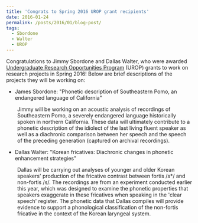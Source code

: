 ```yaml
---
title: 'Congrats to Spring 2016 UROP grant recipients'
date: 2016-01-24
permalink: /posts/2016/01/blog-post/
tags:
  - Sbordone
  - Walter
  - UROP
---
```


Congratulations to Jimmy Sbordone and Dallas Walter, who were awarded <a href="http://www.bu.edu/urop/" target="_blank">Undergraduate Research Opportunities Program</a> (UROP) grants to work on research projects in Spring 2016! Below are brief descriptions of the projects they will be working on:
<ul>
	<li>James Sbordone: "Phonetic description of Southeastern Pomo, an endangered language of California"</li>
</ul>
<p style="padding-left: 30px;">Jimmy will be working on an acoustic analysis of recordings of Southeastern Pomo, a severely endangered language historically spoken in northern California. These data will ultimately contribute to a phonetic description of the idiolect of the last living fluent speaker as well as a diachronic comparison between her speech and the speech of the preceding generation (captured on archival recordings).</p>

<ul>
	<li>Dallas Walter: "Korean fricatives: Diachronic changes in phonetic enhancement strategies"</li>
</ul>
<p style="padding-left: 30px;">Dallas will be carrying out analyses of younger and older Korean speakers' production of the fricative contrast between fortis /s*/ and non-fortis /s/. The recordings are from an experiment conducted earlier this year, which was designed to examine the phonetic properties that speakers exaggerate in these fricatives when speaking in the 'clear speech' register. The phonetic data that Dallas compiles will provide evidence to support a phonological classification of the non-fortis fricative in the context of the Korean laryngeal system.</p>
